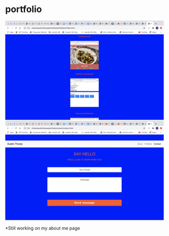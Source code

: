 # portfolio


![portfolio page](portfolio.png)
![contact page](contact.png)

*Still working on my about me page